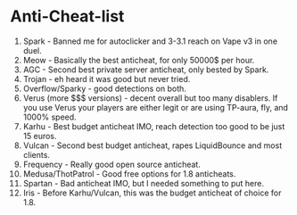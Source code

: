# Anti-Cheat-list
1. Spark - Banned me for autoclicker and 3-3.1 reach on Vape v3 in one duel. 
2. Meow - Basically the best anticheat, for only 50000$ per hour.
3. AGC - Second best private server anticheat, only bested by Spark.
4. Trojan - eh heard it was good but never tried.
5. Overflow/Sparky - good detections on both.
6. Verus (more $$$ versions) - decent overall but too many disablers. If you use Verus your players are either legit or are using TP-aura, fly, and 1000% speed.
7. Karhu - Best budget anticheat IMO, reach detection too good to be just 15 euros.
8. Vulcan - Second best budget anticheat, rapes LiquidBounce and most clients.
9. Frequency - Really good open source anticheat.
10. Medusa/ThotPatrol - Good free options for 1.8 anticheats.
11. Spartan - Bad anticheat IMO, but I needed something to put here.
12. Iris - Before Karhu/Vulcan, this was the budget anticheat of choice for 1.8.
